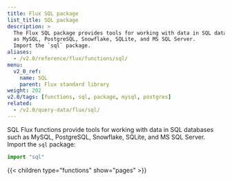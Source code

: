 ```yaml
---
title: Flux SQL package
list_title: SQL package
description: >
  The Flux SQL package provides tools for working with data in SQL databases such
  as MySQL, PostgreSQL, Snowflake, SQLite, and MS SQL Server.
  Import the `sql` package.
aliases:
  - /v2.0/reference/flux/functions/sql/
menu:
  v2_0_ref:
    name: SQL
    parent: Flux standard library
weight: 202
v2.0/tags: [functions, sql, package, mysql, postgres]
related:
  - /v2.0/query-data/flux/sql/
---
```


SQL Flux functions provide tools for working with data in SQL databases such as
MySQL, PostgreSQL, Snowflake, SQLite, and MS SQL Server.
Import the `sql` package:

```js
import "sql"
```

{{< children type="functions" show="pages" >}}
